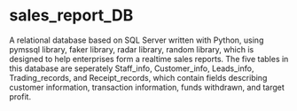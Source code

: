 # sales_report_DB
A relational database based on SQL Server written with Python, using pymssql library, faker library, radar library, random library, which is designed to help enterprises form a realtime sales reports. The five tables in this database are seperately Staff_info, Customer_info, Leads_info, Trading_records, and Receipt_records, which contain fields describing customer information, transaction information, funds withdrawn, and target profit.
